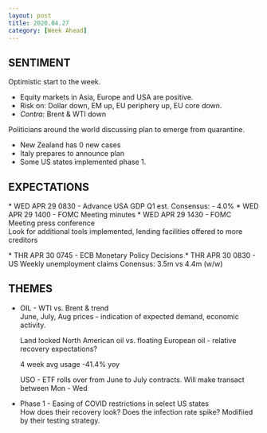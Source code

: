 ```yaml
---
layout: post
title: 2020.04.27
category: [Week Ahead]
---
```


## SENTIMENT  
Optimistic start to the week. 
* Equity markets in Asia, Europe and USA are positive. 
* Risk on: Dollar down, EM up, EU periphery up, EU core down. 
* *Contra:* Brent & WTI down 

Politicians around the world discussing plan to emerge from quarantine. 
* New Zealand has 0 new cases 
* Italy prepares to announce plan 
* Some US states implemented phase 1.

## EXPECTATIONS
<p>* WED APR 29 0830 - Advance USA GDP Q1 est.  
   Consensus: - 4.0%
* WED APR 29 1400 - FOMC Meeting minutes
* WED APR 29 1430 - FOMC Meeting press conference
<br>   Look for additional tools implemented, lending facilities offered to more creditors </p>
* THR APR 30 0745 - ECB Monetary Policy Decisions
* THR APR 30 0830 - US Weekly unemployment claims  
    Conensus: 3.5m vs 4.4m (w/w)

## THEMES
* OIL - WTI vs. Brent & trend  
   June, July, Aug prices - indication of expected demand, economic activity.
   
   Land locked North American oil vs. floating European oil - relative recovery expectations?  
   
   4 week avg usage -41.4% yoy  
   
   USO - ETF rolls over from June to July contracts. Will make transact between Mon - Wed

* Phase 1 - Easing of COVID restrictions in select US states  
   How does their recovery look? Does the infection rate spike? Modifiied by their testing strategy. 

